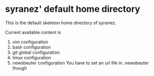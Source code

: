 # syranez' default home directory

This is the default skeleton home directory of syranez.

Current available content is

1. vim configuration
2. bash configuration
3. git global configuration
4. tmux configuration
5. newsbeuter configuration
    You have to set an url file in .newsbeuter though
